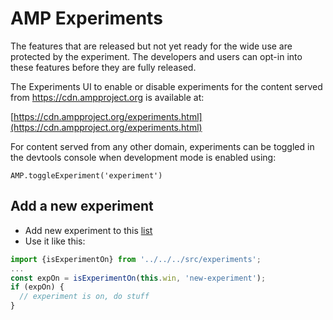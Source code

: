 # AMP Experiments

The features that are released but not yet ready for the wide use are protected
by the experiment. The developers and users can opt-in into these features
before they are fully released.

The Experiments UI to enable or disable experiments for the content served from https://cdn.ampproject.org is available at:

[https://cdn.ampproject.org/experiments.html](https://cdn.ampproject.org/experiments.html)

For content served from any other domain, experiments can be toggled in the devtools
console when development mode is enabled using:
```
AMP.toggleExperiment('experiment')
```

## Add a new experiment
- Add new experiment to this [list](https://github.com/ampproject/amphtml/blob/master/tools/experiments/experiments.js)
- Use it like this:

```javascript
import {isExperimentOn} from '../../../src/experiments';
...
const expOn = isExperimentOn(this.win, 'new-experiment');
if (expOn) {
  // experiment is on, do stuff
}
```
